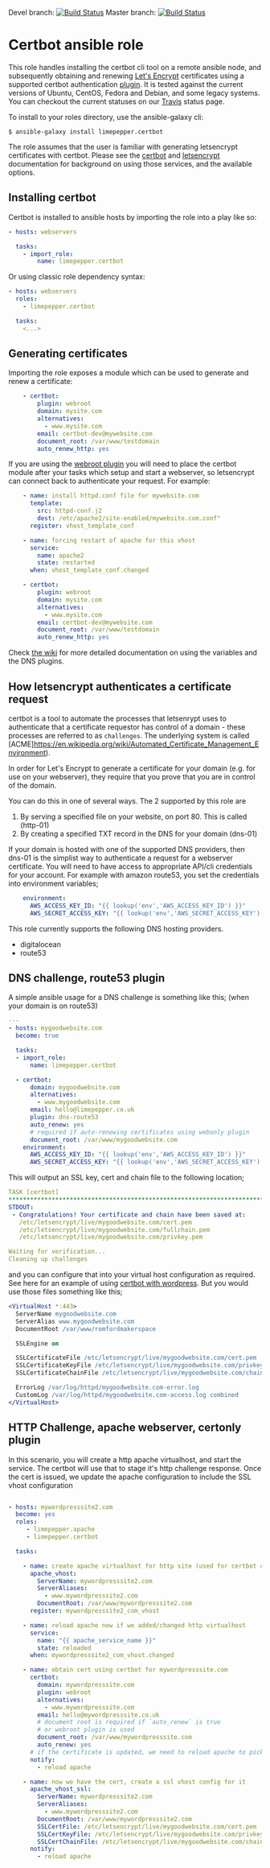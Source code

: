 Devel branch: [![Build Status](https://travis-ci.org/limepepper/ansible-role-certbot.svg?branch=devel)](https://travis-ci.org/limepepper/ansible-role-certbot) Master branch: [![Build Status](https://travis-ci.org/limepepper/ansible-role-certbot.svg?branch=master)](https://travis-ci.org/limepepper/ansible-role-certbot)

Certbot ansible role
=========

This role handles installing the certbot cli tool on a remote ansible node, and
 subsequently obtaining and renewing [Let's Encrypt](https://letsencrypt.org/)
 certificates using a supported certbot authentication [plugin](https://certbot.eff.org/docs/using.html#getting-certificates-and-choosing-plugins).
It is tested against the current versions of Ubuntu, CentOS, Fedora and Debian,
and some legacy systems. You can checkout the current statuses on our [Travis](https://travis-ci.org/limepepper/ansible-role-certbot) status page.

To install to your roles directory, use the ansible-galaxy cli:
```shell
$ ansible-galaxy install limepepper.certbot
```

The role assumes that the user is familiar with generating letsencrypt
certificates with certbot. Please see the [certbot](https://certbot.eff.org/docs/intro.html)
and [letsencrypt](https://letsencrypt.org/) documentation for background on using
those services, and the available options.



## Installing certbot

Certbot is installed to ansible hosts by importing the role into a play like so:

```yaml
- hosts: webservers

  tasks:
    - import_role:
        name: limepepper.certbot
```

 Or using classic role dependency syntax:

```yml
- hosts: webservers
  roles:
    - limepepper.certbot

  tasks:
    <...>
```

## Generating certificates

Importing the role exposes a module which can be used to generate and renew a certificate:

```yaml
    - certbot:
        plugin: webroot
        domain: mysite.com
        alternatives:
          - www.mysite.com
        email: certbot-dev@mywebsite.com
        document_root: /var/www/testdomain
        auto_renew_http: yes
```

If you are using the [webroot plugin](https://certbot.eff.org/docs/using.html#webroot)
you will need to place the certbot module after your tasks which setup and start
a webserver, so letsencrypt can connect back to authenticate your request. For
example:

```yaml
    - name: install httpd.conf file for mywebsite.com
      template:
        src: httpd-conf.j2
        dest: /etc/apache2/site-enabled/mywebsite.com.conf"
      register: vhost_template_conf

    - name: forcing restart of apache for this vhost
      service:
        name: apache2
        state: restarted
      when: vhost_template_conf.changed

    - certbot:
        plugin: webroot
        domain: mysite.com
        alternatives:
          - www.mysite.com
        email: certbot-dev@mywebsite.com
        document_root: /var/www/testdomain
        auto_renew_http: yes
```

Check [the wiki](https://github.com/limepepper/ansible-role-certbot/wiki) for
more detailed documentation on using the variables and the DNS plugins.

## How letsencrypt authenticates a certificate request

certbot is a tool to automate the processes that letsenrypt uses to authenticate
that a certificate requestor has control of a domain - these processes are
referred to as `challenges`. The underlying system is called [ACME]https://en.wikipedia.org/wiki/Automated_Certificate_Management_Environment).

In order for Let's Encrypt to generate a certificate for your domain (e.g. for
use on your webserver), they require that you prove that you are in control of the domain.

You can do this in one of several ways. The 2 supported by this role are

1. By serving a specified file on your website, on port 80. This is called (http-01)
2. By creating a specified TXT record in the DNS for your domain (dns-01)



If your domain is hosted with one of the supported DNS providers, then dns-01 is the
simplist way to authenticate a request for a webserver certificate. You will need
to have access to appropriate API/cli credentials for your account. For example with
amazon route53, you set the credentials into environment variables;

~~~ yaml
    environment:
      AWS_ACCESS_KEY_ID: "{{ lookup('env','AWS_ACCESS_KEY_ID') }}"
      AWS_SECRET_ACCESS_KEY: "{{ lookup('env','AWS_SECRET_ACCESS_KEY') }}"
~~~



This role currently supports the following DNS hosting providers.

- digitalocean
- route53

## DNS challenge, route53 plugin

A simple ansible usage for a DNS challenge is something like this; (when your
domain is on route53)

~~~yaml
---
- hosts: mygoodwebsite.com
  become: true

  tasks:
  - import_role:
      name: limepepper.certbot

  - certbot:
      domain: mygoodwebsite.com
      alternatives:
        - www.mygoodwebsite.com
      email: hello@limepepper.co.uk
      plugin: dns-route53
      auto_renew: yes
      # required if auto-renewing certificates using webonly plugin
      document_root: /var/www/mygoodwebsite.com
    environment:
      AWS_ACCESS_KEY_ID: "{{ lookup('env','AWS_ACCESS_KEY_ID') }}"
      AWS_SECRET_ACCESS_KEY: "{{ lookup('env','AWS_SECRET_ACCESS_KEY') }}"
~~~

This will output an SSL key, cert and chain file to the following location;

~~~ yml
TASK [certbot]
**************************************************************************
STDOUT:
 - Congratulations! Your certificate and chain have been saved at:
   /etc/letsencrypt/live/mygoodwebsite.com/cert.pem
   /etc/letsencrypt/live/mygoodwebsite.com/fullchain.pem
   /etc/letsencrypt/live/mygoodwebsite.com/privkey.pem

Waiting for verification...
Cleaning up challenges

~~~

and you can configure that into your virtual host configuration as required. See
here for an example of using [certbot with wordpress](). But you would use those
files something like this;

``` apache
<VirtualHost *:443>
  ServerName mygoodwebsite.com
  ServerAlias www.mygoodwebsite.com
  DocumentRoot /var/www/romfordmakerspace

  SSLEngine on

  SSLCertificateFile /etc/letsencrypt/live/mygoodwebsite.com/cert.pem
  SSLCertificateKeyFile /etc/letsencrypt/live/mygoodwebsite.com/privkey.pem
  SSLCertificateChainFile /etc/letsencrypt/live/mygoodwebsite.com/chain.pem

  ErrorLog /var/log/httpd/mygoodwebsite.com-error.log
  CustomLog /var/log/httpd/mygoodwebsite.com-access.log combined
</VirtualHost>


```



## HTTP Challenge, apache webserver, certonly plugin

In this scenario, you will create a http apache virtualhost, and start the
service. The certbot will use that to stage it's http challenge response.
 Once the cert is issued, we update the apache configuration to include the SSL vhost configuration

~~~yaml

- hosts: mywordpresssite2.com
  become: yes
  roles:
     - limepepper.apache
     - limepepper.certbot

  tasks:

    - name: create apache virtualhost for http site (used for certbot challenge)
      apache_vhost:
        ServerName: mywordpresssite2.com
        ServerAliases:
          - www.mywordpresssite2.com
        DocumentRoot: /var/www/mywordpresssite2.com
      register: mywordpresssite2_com_vhost

    - name: reload apache now if we added/changed http virtualhost
      service:
        name: "{{ apache_service_name }}"
        state: reloaded
      when: mywordpresssite2_com_vhost.changed

    - name: obtain cert using certbot for mywordpresssite.com
      certbot:
        domain: mywordpresssite.com
        plugin: webroot
        alternatives:
          - www.mywordpresssite.com
        email: hello@mywordpresssite.co.uk
        # document root is required if `auto_renew` is true
        # or webroot plugin is used
        document_root: /var/www/mywordpresssite.com
        auto_renew: yes
      # if the certificate is updated, we need to reload apache to pick it up
      notify:
        - reload apache

    - name: now we have the cert, create a ssl vhost config for it
      apache_vhost_ssl:
        ServerName: mywordpresssite2.com
        ServerAliases:
          - www.mywordpresssite2.com
        DocumentRoot: /var/www/mywordpresssite2.com
        SSLCertFile: /etc/letsencrypt/live/mygoodwebsite.com/cert.pem
        SSLCertKeyFile: /etc/letsencrypt/live/mygoodwebsite.com/privkey.pem
        SSLCertChainFile: /etc/letsencrypt/live/mygoodwebsite.com/chain.pem
      notify:
        - reload apache

~~~


